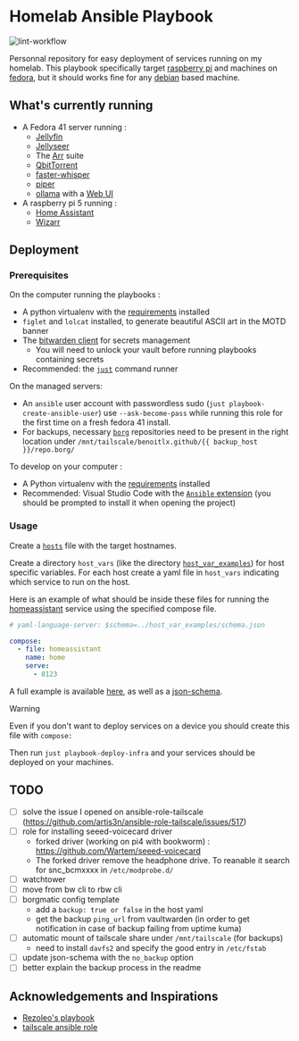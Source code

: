 # Homelab Ansible Playbook

![lint-workflow](https://github.com/benoitlx/homelab/actions/workflows/test.yml/badge.svg)

Personnal repository for easy deployment of services running on my homelab.
This playbook specifically target [raspberry pi][rpi] and machines on [fedora][fedora], but it should works fine for any [debian][debian] based machine.

## What's currently running

- A Fedora 41 server running :
    - [Jellyfin][jellyfin]
    - [Jellyseer][jellyseer]
    - The [Arr][arr] suite
    - [QbitTorrent][qbittorrent]
    - [faster-whisper][faster-whisper]
    - [piper][piper]
    - [ollama][ollama] with a [Web UI][open-webui]
- A raspberry pi 5 running :
    - [Home Assistant][homeassistant]
    - [Wizarr][wizarr]

## Deployment

### Prerequisites

On the computer running the playbooks :
- A python virtualenv with the [requirements](./requirements.txt) installed
- `figlet` and `lolcat` installed, to generate beautiful ASCII art in the MOTD banner
- The [bitwarden client][bw-cli] for secrets management
    - You will need to unlock your vault before running playbooks containing secrets 
- Recommended: the [`just`][just-manual] command runner

On the managed servers:
- An `ansible` user account with passwordless sudo (`just playbook-create-ansible-user`) use `--ask-become-pass` while running this role for the first time on a fresh fedora 41 install.
- For backups, necessary [`borg`][borg] repositories need to be present in the right location under `/mnt/tailscale/benoitlx.github/{{ backup_host }}/repo.borg/`

To develop on your computer :
  - A Python virtualenv with the [requirements](./requirements.txt) installed
  - Recommended: Visual Studio Code with the [`Ansible` extension][ansible-vscode-extension] (you should be prompted to install it when opening the project)

### Usage

Create a [`hosts`][inventory] file with the target hostnames.

Create a directory `host_vars` (like the directory [`host_var_examples`](host_var_examples/)) for host specific variables. 
For each host create a yaml file in `host_vars` indicating which service to run on the host.

Here is an example of what should be inside these files for running the [homeassistant](/roles/compose_up/templates/homeassistant/homeassistant.yml.j2) service using the specified compose file.

```yaml
# yaml-language-server: $schema=../host_var_examples/schema.json

compose:
  - file: homeassistant
    name: home
    serve: 
      - 8123
```

A full example is available [here](/host_var_examples/example.com.yml), as well as a [json-schema](/host_var_examples/schema.json).

> [!WARNING]
> Even if you don't want to deploy services on a device you should create this file with `compose:`

Then run `just playbook-deploy-infra` and your services should be deployed on your machines.

## TODO

- [ ] solve the issue I opened on ansible-role-tailscale (https://github.com/artis3n/ansible-role-tailscale/issues/517)
- [ ] role for installing seeed-voicecard driver
    - forked driver (working on pi4 with bookworm) : https://github.com/Wartem/seeed-voicecard
    - The forked driver remove the headphone drive. To reanable it search for snc_bcmxxxx in `/etc/modprobe.d/`
- [ ] watchtower
- [ ] move from bw cli to rbw cli
- [ ] borgmatic config template
    - add a `backup: true or false` in the host yaml
    - get the backup `ping_url` from vaultwarden (in order to get notification in case of backup failing from uptime kuma)
- [ ] automatic mount of tailscale share under `/mnt/tailscale` (for backups)
    - need to install `davfs2` and specify the good entry in `/etc/fstab`
- [ ] update json-schema with the `no_backup` option
- [ ] better explain the backup process in the readme

## Acknowledgements and Inspirations 

- [Rezoleo's playbook](https://github.com/rezoleo/ansible-playbooks/)
- [tailscale ansible role](https://github.com/artis3n/ansible-role-tailscale)

[just-manual]: https://just.systems/man/en/
[bw-cli]: https://bitwarden.com/help/cli/#download-and-install
[ansible-vscode-extension]: https://marketplace.visualstudio.com/items?itemName=redhat.ansible
[inventory]: https://docs.ansible.com/ansible/latest/inventory_guide/intro_inventory.html
[homeassistant]: https://www.home-assistant.io/
[remote-gpio]: https://gpiozero.readthedocs.io/en/stable/remote_gpio.html
[jellyfin]: https://jellyfin.org/
[jellyseer]: https://github.com/Fallenbagel/jellyseerr
[arr]: https://wiki.servarr.com/
[qbittorrent]: https://github.com/qbittorrent/qBittorrent/
[faster-whisper]: https://github.com/SYSTRAN/faster-whisper
[ollama]: https://ollama.com/
[debian]: https://www.debian.org/
[fedora]: https://fedoraproject.org/
[rpi]: https://www.raspberrypi.org/
[wizarr]: https://github.com/Wizarrrr/wizarr
[open-webui]: https://github.com/open-webui/open-webui
[piper]: https://github.com/rhasspy/piper
[borg]: https://www.borgbackup.org/